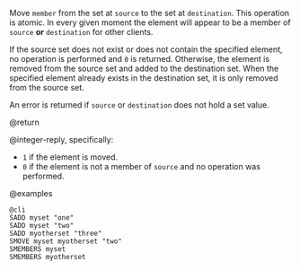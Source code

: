 Move `member` from the set at `source` to the set at `destination`. This
operation is atomic. In every given moment the element will appear to be a
member of `source` **or** `destination` for other clients.

If the source set does not exist or does not contain the specified element, no
operation is performed and `0` is returned. Otherwise, the element is removed
from the source set and added to the destination set. When the specified element
already exists in the destination set, it is only removed from the source set.

An error is returned if `source` or `destination` does not hold a set value.

@return

@integer-reply, specifically:

* `1` if the element is moved.
* `0` if the element is not a member of `source` and no operation was performed.

@examples

    @cli
    SADD myset "one"
    SADD myset "two"
    SADD myotherset "three"
    SMOVE myset myotherset "two"
    SMEMBERS myset
    SMEMBERS myotherset

